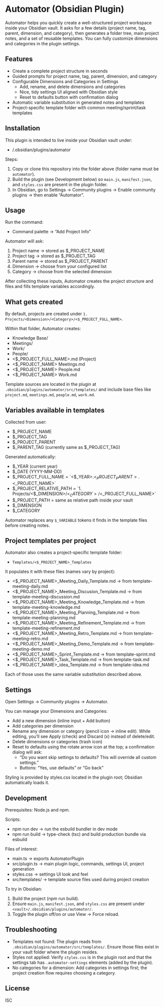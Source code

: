 # Automator (Obsidian Plugin)

Automator helps you quickly create a well-structured project workspace inside your Obsidian vault. It asks for a few details (project name, tag, parent, dimension, and category), then generates a folder tree, main project notes, and a set of reusable templates. You can fully customize dimensions and categories in the plugin settings.


## Features
- Create a complete project structure in seconds
- Guided prompts for project name, tag, parent, dimension, and category
- Configurable Dimensions and Categories in Settings
  - Add, rename, and delete dimensions and categories
  - Nice, tidy settings UI aligned with Obsidian style
  - Reset to defaults button with confirmation dialog
- Automatic variable substitution in generated notes and templates
- Project-specific template folder with common meeting/sprint/task templates


## Installation
This plugin is intended to live inside your Obsidian vault under:

- <vault>/.obsidian/plugins/automator

Steps:
1. Copy or clone this repository into the folder above (folder name must be `automator`).
2. Build the plugin (see Development below) so `main.js`, `manifest.json`, and `styles.css` are present in the plugin folder.
3. In Obsidian, go to Settings → Community plugins → Enable community plugins → then enable “Automator”.


## Usage
Run the command:
- Command palette → “Add Project Info”

Automator will ask:
1. Project name → stored as $_PROJECT_NAME
2. Project tag → stored as $_PROJECT_TAG
3. Parent name → stored as $_PROJECT_PARENT
4. Dimension → choose from your configured list
5. Category → choose from the selected dimension

After collecting these inputs, Automator creates the project structure and files and fills template variables accordingly.


## What gets created
By default, projects are created under `1. Projects/<Dimension>/<Category>/<$_PROJECT_FULL_NAME>`.

Within that folder, Automator creates:
- Knowledge Base/
- Meetings/
- Work/
- People/
- <$_PROJECT_FULL_NAME>.md (Project)
- <$_PROJECT_NAME> Meetings.md
- <$_PROJECT_NAME> People.md
- <$_PROJECT_NAME> Work.md

Template sources are located in the plugin at `.obsidian/plugins/automator/src/templates/` and include base files like `project.md`, `meetings.md`, `people.md`, `work.md`.


## Variables available in templates
Collected from user:
- $_PROJECT_NAME
- $_PROJECT_TAG
- $_PROJECT_PARENT
- $_PARENT_TAG (currently same as $_PROJECT_TAG)

Generated automatically:
- $_YEAR (current year)
- $_DATE (YYYY-MM-DD)
- $_PROJECT_FULL_NAME = `<$_YEAR>.<$_PROJECT_PARENT>.<$_PROJECT_NAME>`
- $_PROJECT_RELATIVE_PATH = `1. Projects/<$_DIMENSION>/<$_CATEGORY>/<$_PROJECT_FULL_NAME>`
- $_PROJECT_PATH = same as relative path inside your vault
- $_DIMENSION
- $_CATEGORY

Automator replaces any `$_VARIABLE` tokens it finds in the template files before creating notes.


## Project templates per project
Automator also creates a project-specific template folder:
- `Templates/<$_PROJECT_NAME>_Templates`

It populates it with these files (names vary by project):
- <$_PROJECT_NAME>_Meeting_Daily_Template.md → from template-meeting-daily.md
- <$_PROJECT_NAME>_Meeting_Discusion_Template.md → from template-meeting-discussion.md
- <$_PROJECT_NAME>_Meeting_Knowledge_Template.md → from template-meeting-knowledge.md
- <$_PROJECT_NAME>_Meeting_Planning_Template.md → from template-meeting-planning.md
- <$_PROJECT_NAME>_Meeting_Refinement_Template.md → from template-meeting-refinement.md
- <$_PROJECT_NAME>_Meeting_Retro_Template.md → from template-meeting-retro.md
- <$_PROJECT_NAME>_Meeting_Demo_Template.md → from template-meeting-demo.md
- <$_PROJECT_NAME>_Sprint_Template.md → from template-sprint.md
- <$_PROJECT_NAME>_Task_Template.md → from template-task.md
- <$_PROJECT_NAME>_idea_Template.md → from template-idea.md

Each of those uses the same variable substitution described above.


## Settings
Open Settings → Community plugins → Automator.

You can manage your Dimensions and Categories:
- Add a new dimension (inline input + Add button)
- Add categories per dimension
- Rename any dimension or category (pencil icon → inline edit). While editing, you’ll see Apply (check) and Discard (x) instead of delete/edit.
- Delete dimensions or categories (trash icon)
- Reset to defaults using the rotate arrow icon at the top; a confirmation dialog will ask:
  - “Do you want skip settings to defaults? This will override all custom settings.”
  - Buttons: “Yes, use defaults” or “Go back”

Styling is provided by styles.css located in the plugin root; Obsidian automatically loads it.


## Development
Prerequisites: Node.js and npm.

Scripts:
- npm run dev → run the esbuild bundler in dev mode
- npm run build → type-check (tsc) and build production bundle via esbuild

Files of interest:
- main.ts → exports AutomatorPlugin
- src/plugin.ts → main plugin logic, commands, settings UI, project generation
- styles.css → settings UI look and feel
- src/templates/ → template source files used during project creation

To try in Obsidian:
1. Build the project (npm run build).
2. Ensure `main.js`, `manifest.json`, and `styles.css` are present under `<vault>/.obsidian/plugins/automator/`.
3. Toggle the plugin off/on or use View → Force reload.


## Troubleshooting
- Templates not found: The plugin reads from `.obsidian/plugins/automator/src/templates/`. Ensure those files exist in your vault folder where the plugin resides.
- Styles not applied: Verify `styles.css` is in the plugin root and that the settings tab has `.automator-settings` elements (added by the plugin).
- No categories for a dimension: Add categories in settings first; the project creation flow requires choosing a category.


## License
ISC

